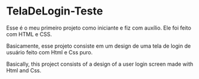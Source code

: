 # TelaDeLogin-Teste
Esse é o meu primeiro projeto como iniciante e fiz com auxílio. Ele foi feito com HTML e CSS.

Basicamente, esse projeto consiste em um design de uma tela de login de usuário feito com Html e Css puro. 

Basically, this project consists of a design of a user login screen made with Html and Css.
